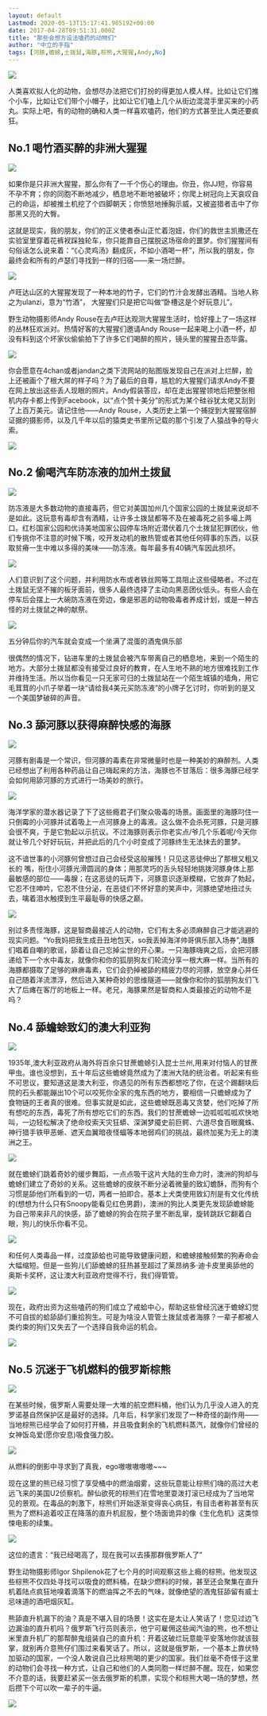 ```yaml
---
layout: default
Lastmod: 2020-05-13T15:17:41.985192+00:00
date: 2017-04-28T09:51:31.000Z
title: "那些会想方设法嗑药的动物们"
author: "中立的手指"
tags: [河豚,蟾蜍,土拨鼠,海豚,棕熊,大猩猩,Andy,No]
---
```


![](https://images.weserv.nl/?url=https%3A//img9.doubanio.com/view/note/l/public/p42321805.jpg)

人类喜欢拟人化的动物，会想尽办法把它们打扮的得更加人模人样。比如让它们推个小车，比如让它们带个小帽子，比如让它们嗑上几个从街边混混手里买来的小药丸。实际上吧，有的动物的确和人类一样喜欢嗑药，他们的方式甚至比人类还要疯狂。

No.1 喝竹酒买醉的非洲大猩猩
----------------

![](https://images.weserv.nl/?url=https%3A//img9.doubanio.com/view/note/l/public/p42353109.jpg)

如果你是只非洲大猩猩，那么你有了一千个伤心的理由。你丑，你JJ短，你容易不孕不育；你的同胞不断地减少，栖息地不断地被破坏；你爬上树冠向上天哀叹自己的命运，却被推土机挖了个四脚朝天；你愤怒地捶胸示威，又被盗猎者击中了你那黑又亮的大臀。

这就是现实，我的朋友，你们的正义使者泰山正忙着泡妞，你们的救世主凯撒还在实验室里穿着花裤衩踩独轮车，你只能靠自己摆脱这场宿命的噩梦。你们猩猩间有句俗话怎么说来着：“《心灵鸡汤》翻成灰，不如小酒喝一杯”，所以我的朋友，你最终会和所有的卢瑟们寻找到一样的归宿——来一场烂醉。

![](https://images.weserv.nl/?url=https%3A//img9.doubanio.com/view/note/l/public/p42321141.jpg)

卢旺达山区的大猩猩发现了一种本地的竹子，它们的竹汁会发酵出酒精。当地人称之为ulanzi，意为“竹酒”， 大猩猩们只是把它叫做“卧槽这是个好玩意儿”。

野生动物摄影师Andy Rouse在去卢旺达观测大猩猩生活时，恰好撞上了一场这样的丛林狂欢派对。热情好客的大猩猩们邀请Andy Rouse一起来喝上小酒一杯，却没有料到这个坏家伙偷偷拍下了许多它们喝醉的照片，镜头里的猩猩丑态毕露。

![](https://images.weserv.nl/?url=https%3A//img9.doubanio.com/view/note/l/public/p42320895.jpg)

你会愿意在4chan或者jandan之类下流网站的贴图版发现自己在派对上烂醉，脸上还被画个了根大屌的样子吗？为了最后的自尊，尴尬的大猩猩们请求Andy不要在网上放出这些丢人现眼的照片。Andy假装答应，却在走出猩猩领地后把整张相机内存卡都上传到Facebook，以“点个赞十美分”的形式为某个硅谷犹太佬又刮到了上百万美元。请记住他——Andy Rouse，人类历史上第一个捕捉到大猩猩宿醉证据的摄影师，以及几千年以后的猿类史书里所记载的那个引发了人猿战争的导火索。

![](https://images.weserv.nl/?url=https%3A//img9.doubanio.com/view/note/l/public/p42320915.jpg)

No.2 偷喝汽车防冻液的加州土拨鼠
------------------

![](https://images.weserv.nl/?url=https%3A//img9.doubanio.com/view/note/l/public/p42321438.jpg)

防冻液是大多数动物的直接毒药，但它对美国加州几个国家公园的土拨鼠来说却不是如此。这玩意有毒却含有酒精，让许多土拨鼠都等不及在被毒死之前多嘬上两口。红杉国家公园和优诗美地国家公园停车场附近潜伏着几个土拨鼠犯罪团伙，他们专挑你不注意的时候下嘴，咬开发动机的散热管或者其他任何碍事的东西，以获取贫瘠一生中难以多得的美味——防冻液。每年最多有40辆汽车因此损坏。

![](https://images.weserv.nl/?url=https%3A//img9.doubanio.com/view/note/l/public/p42320932.jpg)

人们意识到了这个问题，并利用防水布或者铁丝网等工具阻止这些侵略者。不过在土拨鼠无坚不摧的板牙面前，很多人最终选择了主动向黑恶团伙低头。有些人会在停车后会摆上一大碗防冻液在旁边，像是邪恶的动物吸毒者养成计划，或是一种古怪的对土拨鼠之神的献祭。

![](https://images.weserv.nl/?url=https%3A//img9.doubanio.com/view/note/l/public/p42321157.jpg)

五分钟后你的汽车就会变成一个坐满了混蛋的酒鬼俱乐部

很偶然的情况下，钻进车里的土拨鼠会被汽车带离自己的栖息地，来到一个陌生的地方。大部分土拨鼠都没有接受过良好的教育，在人生地不熟的地方很难找到工作并维持生活。所以当你看见一只无家可归的土拨鼠站在一个陌生城镇的墙角，用它毛茸茸的小爪子举着一块“请给我4美元买防冻液”的小牌子乞讨时，你听到的是又一个美国梦破碎的声音。

No.3 舔河豚以获得麻醉快感的海豚
------------------

![](https://images.weserv.nl/?url=https%3A//img9.doubanio.com/view/note/l/public/p42320951.jpg)

河豚有剧毒是一个常识，但河豚的毒素在非常微量时也是一种美妙的麻醉剂。人类已经想出了利用各种药品让自己嗨起来的方法，海豚也不甘落后：很多海豚已经学会如何用舔河豚的方式进行一场美妙的旅行。

![](https://images.weserv.nl/?url=https%3A//img9.doubanio.com/view/note/l/public/p42321100.jpg)

海洋学家的潜水器记录了下了这些瘾君子们聚众吸毒的场景。画面里的海豚叼住一只倒霉的小河豚并试着吸上一点河豚身上的毒液。这么做不会杀死河豚，只是河豚会很不爽，于是它勃起以示抗议。不过海豚则表示你老实点/爷几个乐着呢/今天你就让爷几个好好玩玩，并把此后的几个小时变成了河豚终生无法抹去的噩梦。

这不谙世事的小河豚何曾想过自己会经受这般摧残！只见这恶徒伸出了那根又粗又长的 嘴，衔住小河豚光滑圆润的身体；用那灵巧的舌头轻轻地挑拨河豚身体上那最敏感的部位——毒腺；在这恶徒的玩弄下，河豚意识逐渐模糊，它放弃了勃起，它忍不住呻吟，它忍不住分泌，在恶徒们不怀好意的笑声中，河豚绝望地扭过头去，噙着泪水触摸到生平最耻辱的快感之巅。

![](https://images.weserv.nl/?url=https%3A//img9.doubanio.com/view/note/l/public/p42320967.jpg)

别过多责怪海豚，这是智商最接近人的动物，它们有太多必须麻醉自己才能逃避的现实问题。“Yo我妈把我生成丑丑地包天，so我丢掉海洋帅哥俱乐部入场券”,海豚们唱着自嘲的歌谣，舔着让自己忘掉尘世的开心果。一只海豚嗨爽之后，会把河豚递给下一个水中毒友，就像你和你的狐朋狗友们轮流分享一根大麻一样。当所有的海豚都摄取了足够的麻痹毒素，它们会扔掉被舔的精疲力尽的河豚，放空身心并任自己随着洋流漂浮，然后进入某种奇妙的思维隧道——就像你和你的狐朋狗友们飞大了后瘫在客厅的地板上一样。老兄，海豚果然是智商和人类最接近的动物不是吗？

No.4 舔蟾蜍致幻的澳大利亚狗
----------------

![](https://images.weserv.nl/?url=https%3A//img9.doubanio.com/view/note/l/public/p42321099.jpg)

1935年,澳大利亚政府从海外将百余只甘蔗蟾蜍引入昆士兰州,用来对付恼人的甘蔗甲虫。谁也没想到，五十年后这些蟾蜍竟然成为了澳洲大陆的统治者。听起来有些不可思议，要知道这是澳大利亚，你遇见的所有东西都想吃了你，在这个踢翻块后院的石头都能蹦出10个可以咬死你全家的鬼东西的地方，要相信一只蟾蜍成为了食物链的王者真的很难。但事实就是如此，这些蟾蜍既恶毒又贪婪，他们吃掉了所有想吃的东西，毒死了所有想吃它们的东西。我们的甘蔗蟾蜍一边呱呱呱呱欢快地叫，一边轻松解决了绝命绞索天灾狂蟒、深渊梦魇史前巨鳄、六道尽食百眼魔蛛、神行猎手铁甲恶蜥、遮天血翼暗夜怪蝠等本地弱鸡们的挑战，最终加冕为无上的澳洲之王。

![](https://images.weserv.nl/?url=https%3A//img9.doubanio.com/view/note/l/public/p42321017.jpg)

就在蟾蜍们跳着奇妙的缓步舞蹈，一点点吸干这片大陆的生命力时，澳洲的狗却与蟾蜍们建立了奇妙的关系。这些蟾蜍的皮肤不断分泌着微量的致幻蟾酥，而狗有个习惯是舔他们所看到的一切，两者一拍即合。基本上犬类使用致幻剂是有文化传统的(想想为什么只有Snoopy能看见红色男爵)，澳洲的狗比人类更先发现舔蟾蜍能为自己带来非凡的快感，舔了蟾蜍的狗会在院子里不断乱窜，旋转跳跃它翻着白眼，狗儿的快乐你看不见。

![](https://images.weserv.nl/?url=https%3A//img9.doubanio.com/view/note/l/public/p42321024.jpg)

和任何人类毒品一样，过度舔蛤也可能导致健康问题，和蟾蜍接触频繁的狗寿命会大幅缩短。但是一些狗儿们舔蟾蜍的狂热甚至超过了莱昂纳多·迪卡皮里奥舔他的奥斯卡奖杯，这让澳大利亚政府觉得不行，我们得管管。

![](https://images.weserv.nl/?url=https%3A//img9.doubanio.com/view/note/l/public/p42321043.jpg)

现在，政府出资为这些嗑药的狗们成立了戒蛤中心，帮助这些曾经沉迷于蟾蜍幻觉不可自拔的蛤舔舔们重拾狗生。可是为啥没人管管土拨鼠或者海豚？一辈子都被人类约束的狗们又失去了一个选择自我命运的机会。

![](https://images.weserv.nl/?url=https%3A//img9.doubanio.com/view/note/l/public/p42321047.jpg)

No.5 沉迷于飞机燃料的俄罗斯棕熊
------------------

![](https://images.weserv.nl/?url=https%3A//img9.doubanio.com/view/note/l/public/p42324559.jpg)

在某些时候，俄罗斯人需要处理一大堆的航空燃料桶，他们认为几乎没人进入的克罗诺基自然保护区是最好的选择。几年后，科学家们发现了一种奇怪的副作用——当地棕熊已经学会了如何打开桶，并且吸食剩余的飞机燃料蒸汽，就像你们曾经的女神饭岛爱(愿你安息)吸食强力胶。

![](https://images.weserv.nl/?url=https%3A//img9.doubanio.com/view/note/l/public/p42321065.jpg)

从燃料的倒影中寻求到了真我，ego嗷嗷嗷嗷嗷~~~

现在这里的熊已经习惯了享受桶中的燃油烟雾，这些玩意能让棕熊们嗨的高过大老远飞来的美国U2侦察机。醉仙欲死的棕熊们在雪地里耍泼打滚已经成为了当地常见的景观。在毒品的刺激下，棕熊们开始逐渐变得丧心病狂，有目击者称甚至有灰熊为了燃料追着咬正在降落的直升机屁股，整个场面诡异的像《生化危机》这类惊悚电影的续集。

![](https://images.weserv.nl/?url=https%3A//img9.doubanio.com/view/note/l/public/p42321068.jpg)

这位的遗言：“我已经喝高了，现在我可以去揍那群俄罗斯人了”

野生动物摄影师Igor Shpilenok花了七个月的时间观察这些上瘾的棕熊。他发现这些棕熊不仅四处寻找可以吸食的燃料桶，在缺少燃料的时候，甚至还会聚集在直升机着陆点疯狂地嗅着滴落下的燃油挥之不去的气味，就像绝望的酒鬼狂舔留有威士忌味道的酒吧烟灰缸。

熊舔直升机漏下的油？真是不堪入目的场景！这实在是太让人笑话了！您见过边飞边漏油的直升机吗？俄罗斯飞行员则表示，他宁可雇佣这些闻汽油的熊，也不想让米里直升机厂的那帮醉鬼组装自己的直升机：开着这破烂玩意能平安落地你就该鼓掌，就别再介意熊仔们围过来看笑话了。所以，这就是俄罗斯，一个基本上靠伏特加驱动的国家，一个没人敢说自己比棕熊喝的更少的国家。我们丝毫不奇怪于这里的动物们会寻找一种方式，让自己和他们的人类同胞一样烂醉不醒。现在，如果您不介意的话，我要赶紧买一张去俄罗斯的机票，实现个和棕熊大喝一场的梦想，然后攒下个可以吹一辈子的牛逼。

![](https://images.weserv.nl/?url=https%3A//img9.doubanio.com/view/note/l/public/p42602647.jpg)

